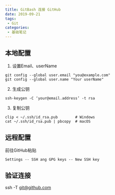 ```yaml
---
title: GitBash 连接 GitHub
date: 2019-09-21
tags:
 - Git
categories:
 - 基础笔记
---
```


## **本地配置**

1. 设置Email、userName

```
git config --global user.email "you@example.com" 
git config --global user.name "Your userName"
```

2. 生成公钥

```
ssh-keygen -C ‘your@email.address’ -t rsa
```

3. 复制公钥

```
clip < ~/.ssh/id_rsa.pub	    # Windows
cat ~/.ssh/id_rsa.pub | pbcopy	# macOS
```

## **远程配置**

前往GitHub粘贴

```
Settings -- SSH ang GPG keys -- New SSH key
```

## **验证连接**

ssh -T git@github.com

